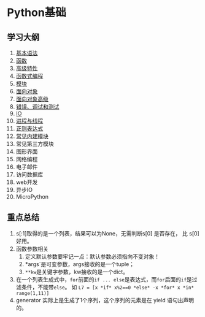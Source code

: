 # Python基础

## 学习大纲

1. [基本语法](./基本语法.md)
2. [函数](./函数.md)
3. [高级特性](./高级特性.md)
4. [函数式编程](./函数式编程.md)
5. [模块](./模块.md)
6. [面向对象](./面向对象.md)
7. [面向对象高级](./面向对象高级.md)
8. [错误、调试和测试](./错误和调试.md)
9. [IO](./IO.md)
10. [进程与线程](./进程与线程.md)
11. [正则表达式](./正则表达式.md)
12. [常见内建模块](./常见内建模块.md)
13. 常见第三方模块
14. 图形界面
15. 网络编程
16. 电子邮件
17. 访问数据库
18. web开发
19. 异步IO
20. MicroPython



## 重点总结

1. s[:1]取得的是一个列表，结果可以为None，无需判断s[0] 是否存在， 比 s[0]好用。
2. 函数参数相关
   1. 定义默认参数要牢记一点：默认参数必须指向不变对象！
   2. *args`是可变参数，args接收的是一个tuple；
   3. `**kw`是关键字参数，kw接收的是一个dict。
3.  在一个列表生成式中，`for`前面的`if ... else`是表达式，而`for`后面的`if`是过滤条件，不能带`else`。 如 `L7 = [x *if* x%2==0 *else* -x *for* x *in* range(1,11)]`
4. generator 实际上是生成了1个序列，这个序列的元素是在 yield 语句出声明的。